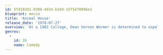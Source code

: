```yaml
---
id: 5fd103d1-0308-4d34-b1b9-15f547809be2
blueprint: movie
title: 'Animal House'
release_date: '1978-07-27'
overview: 'At a 1962 College, Dean Vernon Wormer is determined to expel the entire Delta Tau Chi Fraternity, but those troublemakers have other plans for him.'
genres:
  -
    id: 35
    name: Comedy
---
```


